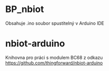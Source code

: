 # BP_nbiot
Obsahuje .ino soubor spustitelný v Arduino IDE

# nbiot-arduino
Knihovna pro práci s modulem BC68 z odkazu https://github.com/thingforward/nbiot-arduino
